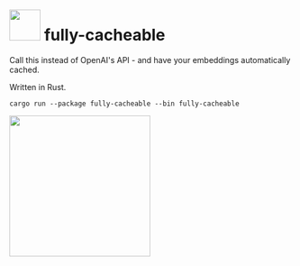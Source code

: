
<h1><img width="55px" src="https://github.com/user-attachments/assets/c689c8d7-5c05-4c05-8247-49f976a1036d" /> fully-cacheable</h1>

Call this instead of OpenAI's API - and have your embeddings automatically cached.

Written in Rust.

```
cargo run --package fully-cacheable --bin fully-cacheable

```
<img width="250px" src="https://github.com/user-attachments/assets/f1602dba-55f8-42ba-85ed-ce52439e2c14" />

